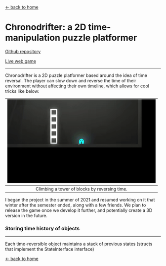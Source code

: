 [← back to home](../index.md)

# Chronodrifter: a 2D time-manipulation puzzle platformer

[Github repository](https://github.com/placeholder-studios-dev/chronodrifter)

[Live web game](https://placeholder-studios-dev.github.io/chronodrifter)

---

Chronodrifter is a 2D puzzle platformer based around the idea of time reversal. The player can slow down and reverse the time of their environment without affecting their own timeline, which allows for cool tricks like below:

| ![towerjump-gif](/files/tower.gif) |
|:--:|
|Climbing a tower of blocks by reversing time.|

I began the project in the summer of 2021 and resumed working on it that winter after the semester ended, along with a few friends. We plan to release the game once we develop it further, and potentially create a 3D version in the future.

### Storing time history of objects

---

Each time-reversible object maintains a stack of previous states (structs that implement the StateInterface interface)

[← back to home](../index.md)